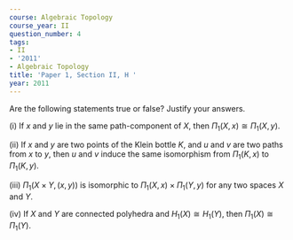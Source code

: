 ```yaml
---
course: Algebraic Topology
course_year: II
question_number: 4
tags:
- II
- '2011'
- Algebraic Topology
title: 'Paper 1, Section II, H '
year: 2011
---
```




Are the following statements true or false? Justify your answers.

(i) If $x$ and $y$ lie in the same path-component of $X$, then $\Pi_{1}(X, x) \cong \Pi_{1}(X, y)$.

(ii) If $x$ and $y$ are two points of the Klein bottle $K$, and $u$ and $v$ are two paths from $x$ to $y$, then $u$ and $v$ induce the same isomorphism from $\Pi_{1}(K, x)$ to $\Pi_{1}(K, y)$.

(iii) $\Pi_{1}(X \times Y,(x, y))$ is isomorphic to $\Pi_{1}(X, x) \times \Pi_{1}(Y, y)$ for any two spaces $X$ and $Y$.

(iv) If $X$ and $Y$ are connected polyhedra and $H_{1}(X) \cong H_{1}(Y)$, then $\Pi_{1}(X) \cong \Pi_{1}(Y)$.